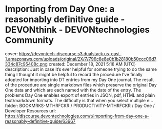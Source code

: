 # Importing from Day One: a reasonably definitive guide - DEVONthink - DEVONtechnologies Community

cover: https://devontech-discourse.s3.dualstack.us-east-1.amazonaws.com/uploads/original/2X/7/796c8e8e0b1b28180b50ccc06d7334c87c95408c.png
created: December 18, 2021 5:18 AM (UTC)
description: Just in case it’s ever helpful for someone trying to do the same thing I thought it might be helpful to record the procedure I’ve finally adopted for importing into DT entries from my Day One journal.  The result of the procedure are single markdown files which preserve the original Day One data and which are each named with the date of the entry.  The problems  Day One enables export of entries in JSON, pdf, HTML and plain text/markdown formats. The difficulty is that when you select multiple e...
folder: BOOKMRKS-MTHRFCKR / PRODUCTIVITY-MTHRFCKR / Day One / Developer Resources
url: https://discourse.devontechnologies.com/t/importing-from-day-one-a-reasonably-definitive-guide/63967